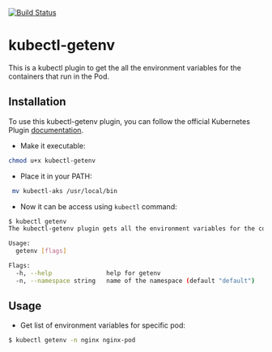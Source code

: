 [![Build Status](https://travis-ci.com/C123R/kubectl-getenv.svg?branch=master)](https://travis-ci.com/C123R/kubectl-getenv.svg?branch=master)

# kubectl-getenv

This is a kubectl plugin to get the all the environment variables for the containers that run in the Pod.

## Installation

To use this kubectl-getenv plugin, you can follow the official Kubernetes Plugin [documentation](https://kubernetes.io/docs/tasks/extend-kubectl/kubectl-plugins/#using-a-plugin).

- Make it executable:

```sh
chmod u+x kubectl-getenv
```

- Place it in your PATH:

```sh
 mv kubectl-aks /usr/local/bin
```

- Now it can be access using `kubectl` command:

```sh
$ kubectl getenv
The kubectl-getenv plugin gets all the environment variables for the containers that run in the Pod.

Usage:
  getenv [flags]

Flags:
  -h, --help               help for getenv
  -n, --namespace string   name of the namespace (default "default")
```

## Usage

- Get list of environment variables for specific pod:

```sh
$ kubectl getenv -n nginx nginx-pod
```